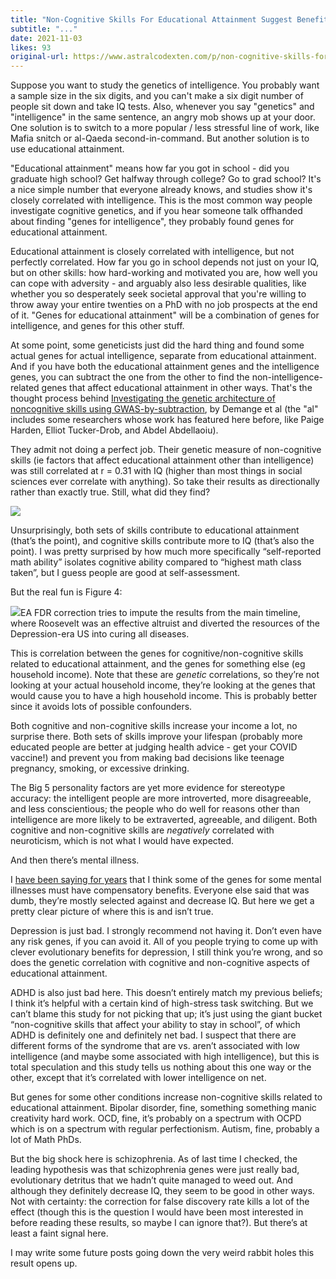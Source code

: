 ```yaml
---
title: "Non-Cognitive Skills For Educational Attainment Suggest Benefits Of Mental Illness Genes"
subtitle: "..."
date: 2021-11-03
likes: 93
original-url: https://www.astralcodexten.com/p/non-cognitive-skills-for-educational
---
```

Suppose you want to study the genetics of intelligence. You probably want a sample size in the six digits, and you can't make a six digit number of people sit down and take IQ tests. Also, whenever you say "genetics" and "intelligence" in the same sentence, an angry mob shows up at your door. One solution is to switch to a more popular / less stressful line of work, like Mafia snitch or al-Qaeda second-in-command. But another solution is to use educational attainment.

"Educational attainment" means how far you got in school - did you graduate high school? Get halfway through college? Go to grad school? It's a nice simple number that everyone already knows, and studies show it's closely correlated with intelligence. This is the most common way people investigate cognitive genetics, and if you hear someone talk offhanded about finding "genes for intelligence", they probably found genes for educational attainment.

Educational attainment is closely correlated with intelligence, but not perfectly correlated. How far you go in school depends not just on your IQ, but on other skills: how hard-working and motivated you are, how well you can cope with adversity - and arguably also less desirable qualities, like whether you so desperately seek societal approval that you're willing to throw away your entire twenties on a PhD with no job prospects at the end of it. "Genes for educational attainment" will be a combination of genes for intelligence, and genes for this other stuff.

At some point, some geneticists just did the hard thing and found some actual genes for actual intelligence, separate from educational attainment. And if you have both the educational attainment genes and the intelligence genes, you can subtract the one from the other to find the non-intelligence-related genes that affect educational attainment in other ways. That's the thought process behind [Investigating the genetic architecture of noncognitive skills using GWAS-by-subtraction](https://sci-hub.st/https://www.nature.com/articles/s41588-020-00754-2), by Demange et al (the "al" includes some researchers whose work has featured here before, like Paige Harden, Elliot Tucker-Drob, and Abdel Abdellaoiu).

They admit not doing a perfect job. Their genetic measure of non-cognitive skills (ie factors that affect educational attainment other than intelligence) was still correlated at r = 0.31 with IQ (higher than most things in social sciences ever correlate with anything). So take their results as directionally rather than exactly true. Still, what did they find?

[![](https://substackcdn.com/image/fetch/w_1456,c_limit,f_auto,q_auto:good,fl_progressive:steep/https%3A%2F%2Fbucketeer-e05bbc84-baa3-437e-9518-adb32be77984.s3.amazonaws.com%2Fpublic%2Fimages%2Ff8168386-7f2e-4475-be7b-88b260003b7c_686x488.png)](https://substackcdn.com/image/fetch/f_auto,q_auto:good,fl_progressive:steep/https%3A%2F%2Fbucketeer-e05bbc84-baa3-437e-9518-adb32be77984.s3.amazonaws.com%2Fpublic%2Fimages%2Ff8168386-7f2e-4475-be7b-88b260003b7c_686x488.png)

Unsurprisingly, both sets of skills contribute to educational attainment (that’s the point), and cognitive skills contribute more to IQ (that’s also the point). I was pretty surprised by how much more specifically “self-reported math ability” isolates cognitive ability compared to “highest math class taken”, but I guess people are good at self-assessment.

But the real fun is Figure 4:

[![](https://substackcdn.com/image/fetch/w_1456,c_limit,f_auto,q_auto:good,fl_progressive:steep/https%3A%2F%2Fbucketeer-e05bbc84-baa3-437e-9518-adb32be77984.s3.amazonaws.com%2Fpublic%2Fimages%2F39fba6e0-ae9d-41b2-85c2-2b2d5967b740_753x938.png)](https://substackcdn.com/image/fetch/f_auto,q_auto:good,fl_progressive:steep/https%3A%2F%2Fbucketeer-e05bbc84-baa3-437e-9518-adb32be77984.s3.amazonaws.com%2Fpublic%2Fimages%2F39fba6e0-ae9d-41b2-85c2-2b2d5967b740_753x938.png)EA FDR correction tries to impute the results from the main timeline, where Roosevelt was an effective altruist and diverted the resources of the Depression-era US into curing all diseases.

This is correlation between the genes for cognitive/non-cognitive skills related to educational attainment, and the genes for something else (eg household income). Note that these are _genetic_ correlations, so they’re not looking at your actual household income, they’re looking at the genes that would cause you to have a high household income. This is probably better since it avoids lots of possible confounders.

Both cognitive and non-cognitive skills increase your income a lot, no surprise there. Both sets of skills improve your lifespan (probably more educated people are better at judging health advice - get your COVID vaccine!) and prevent you from making bad decisions like teenage pregnancy, smoking, or excessive drinking. 

The Big 5 personality factors are yet more evidence for stereotype accuracy: the intelligent people are more introverted, more disagreeable, and less conscientious; the people who do well for reasons other than intelligence are more likely to be extraverted, agreeable, and diligent. Both cognitive and non-cognitive skills are _negatively_ correlated with neuroticism, which is not what I would have expected.

And then there’s mental illness.

I [have been saying for years](https://astralcodexten.substack.com/p/ontology-of-psychiatric-conditions-653) that I think some of the genes for some mental illnesses must have compensatory benefits. Everyone else said that was dumb, they’re mostly selected against and decrease IQ. But here we get a pretty clear picture of where this is and isn’t true.

Depression is just bad. I strongly recommend not having it. Don’t even have any risk genes, if you can avoid it. All of you people trying to come up with clever evolutionary benefits for depression, I still think you’re wrong, and so does the genetic correlation with cognitive and non-cognitive aspects of educational attainment.

ADHD is also just bad here. This doesn’t entirely match my previous beliefs; I think it’s helpful with a certain kind of high-stress task switching. But we can’t blame this study for not picking that up; it’s just using the giant bucket “non-cognitive skills that affect your ability to stay in school”, of which ADHD is definitely one and definitely net bad. I suspect that there are different forms of the syndrome that are vs. aren’t associated with low intelligence (and maybe some associated with high intelligence), but this is total speculation and this study tells us nothing about this one way or the other, except that it’s correlated with lower intelligence on net.

But genes for some other conditions increase non-cognitive skills related to educational attainment. Bipolar disorder, fine, something something manic creativity hard work. OCD, fine, it’s probably on a spectrum with OCPD which is on a spectrum with regular perfectionism. Autism, fine, probably a lot of Math PhDs.

But the big shock here is schizophrenia. As of last time I checked, the leading hypothesis was that schizophrenia genes were just really bad, evolutionary detritus that we hadn’t quite managed to weed out. And although they definitely decrease IQ, they seem to be good in other ways. Not with certainty: the correction for false discovery rate kills a lot of the effect (though this is the question I would have been most interested in before reading these results, so maybe I can ignore that?). But there’s at least a faint signal here.

I may write some future posts going down the very weird rabbit holes this result opens up.
